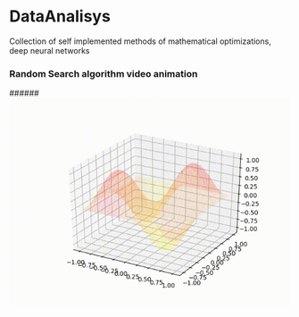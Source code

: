 # DataAnalisys
Collection of self implemented methods of mathematical optimizations, deep neural networks

### Random Search algorithm video animation
######![](video_outputs/random_search_3D_surface.gif)
